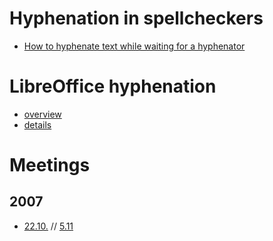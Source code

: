 Hyphenation in spellcheckers
============================

- [How to hyphenate text while waiting for a hyphenator](how-to-hyphenate-without-hyphenator.md)

# LibreOffice hyphenation

- [overview](OOo/index.md)
- [details](OOo/HowToBuildTexHyphenators.md)

# Meetings
## 2007
- [22.10.](hyphen-bug-2007-10-22.md) // [5.11](hyph-meeting-2007-11-05.md)
